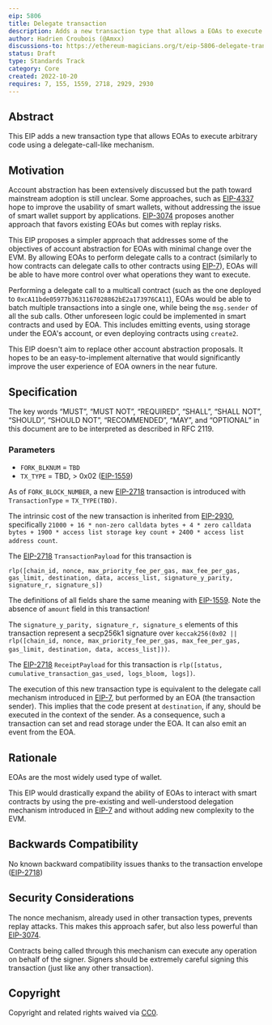 ```yaml
---
eip: 5806
title: Delegate transaction
description: Adds a new transaction type that allows a EOAs to execute arbitrary code through delegation
author: Hadrien Croubois (@Amxx)
discussions-to: https://ethereum-magicians.org/t/eip-5806-delegate-transaction/11409
status: Draft
type: Standards Track
category: Core
created: 2022-10-20
requires: 7, 155, 1559, 2718, 2929, 2930
---
```


## Abstract

This EIP adds a new transaction type that allows EOAs to execute arbitrary code using a delegate-call-like mechanism.

## Motivation

Account abstraction has been extensively discussed but the path toward mainstream adoption is still unclear. Some approaches, such as [EIP-4337](./eip-4337.md) hope to improve the usability of smart wallets, without addressing the issue of smart wallet support by applications. [EIP-3074](./eip-3074.md) proposes another approach that favors existing EOAs but comes with replay risks.

This EIP proposes a simpler approach that addresses some of the objectives of account abstraction for EOAs with minimal change over the EVM. By allowing EOAs to perform delegate calls to a contract (similarly to how contracts can delegate calls to other contracts using [EIP-7](./eip-7.md)), EOAs will be able to have more control over what operations they want to execute.

Performing a delegate call to a multicall contract (such as the one deployed to `0xcA11bde05977b3631167028862bE2a173976CA11`), EOAs would be able to batch multiple transactions into a single one, while being the `msg.sender` of all the sub calls. Other unforeseen logic could be implemented in smart contracts and used by EOA. This includes emitting events, using storage under the EOA's account, or even deploying contracts using `create2`.

This EIP doesn't aim to replace other account abstraction proposals. It hopes to be an easy-to-implement alternative that would significantly improve the user experience of EOA owners in the near future.

## Specification
The key words “MUST”, “MUST NOT”, “REQUIRED”, “SHALL”, “SHALL NOT”, “SHOULD”, “SHOULD NOT”, “RECOMMENDED”, “MAY”, and “OPTIONAL” in this document are to be interpreted as described in RFC 2119.

### Parameters
- `FORK_BLKNUM` = `TBD`
- `TX_TYPE` = TBD, > 0x02 ([EIP-1559](./eip-1559.md))

As of `FORK_BLOCK_NUMBER`, a new [EIP-2718](./eip-2718.md) transaction is introduced with `TransactionType` = `TX_TYPE(TBD)`.

The intrinsic cost of the new transaction is inherited from [EIP-2930](./eip-2930.md), specifically `21000 + 16 * non-zero calldata bytes + 4 * zero calldata bytes + 1900 * access list storage key count + 2400 * access list address count`.

The [EIP-2718](./eip-2718.md) `TransactionPayload` for this transaction is

```
rlp([chain_id, nonce, max_priority_fee_per_gas, max_fee_per_gas, gas_limit, destination, data, access_list, signature_y_parity, signature_r, signature_s])
```

The definitions of all fields share the same meaning with [EIP-1559](./eip-1559.md). Note the absence of `amount` field in this transaction!

The `signature_y_parity, signature_r, signature_s` elements of this transaction represent a secp256k1 signature over `keccak256(0x02 || rlp([chain_id, nonce, max_priority_fee_per_gas, max_fee_per_gas, gas_limit, destination, data, access_list]))`.

The [EIP-2718](./eip-2718.md) `ReceiptPayload` for this transaction is `rlp([status, cumulative_transaction_gas_used, logs_bloom, logs])`.

The execution of this new transaction type is equivalent to the delegate call mechanism introduced in [EIP-7](./eip-7.md), but performed by an EOA (the transaction sender). This implies that the code present at `destination`, if any, should be executed in the context of the sender. As a consequence, such a transaction can set and read storage under the EOA. It can also emit an event from the EOA.

## Rationale

EOAs are the most widely used type of wallet.

This EIP would drastically expand the ability of EOAs to interact with smart contracts by using the pre-existing and well-understood delegation mechanism introduced in [EIP-7](./eip-7.md) and without adding new complexity to the EVM.

## Backwards Compatibility

No known backward compatibility issues thanks to the transaction envelope ([EIP-2718](./eip-2718.md))

## Security Considerations

The nonce mechanism, already used in other transaction types, prevents replay attacks. This makes this approach safer, but also less powerful than [EIP-3074](./eip-3074.md).

Contracts being called through this mechanism can execute any operation on behalf of the signer. Signers should be extremely careful signing this transaction (just like any other transaction).

## Copyright
Copyright and related rights waived via [CC0](../LICENSE.md).
